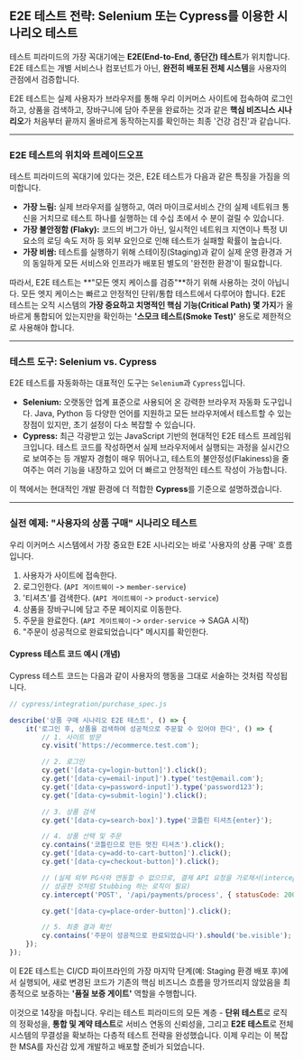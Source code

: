 ## E2E 테스트 전략: Selenium 또는 Cypress를 이용한 시나리오 테스트

테스트 피라미드의 가장 꼭대기에는 **E2E(End-to-End, 종단간) 테스트**가 위치합니다. E2E 테스트는 개별 서비스나 컴포넌트가 아닌, **완전히 배포된 전체 시스템**을 사용자의 관점에서 검증합니다.

E2E 테스트는 실제 사용자가 브라우저를 통해 우리 이커머스 사이트에 접속하여 로그인하고, 상품을 검색하고, 장바구니에 담아 주문을 완료하는 것과 같은 **핵심 비즈니스 시나리오**가 처음부터 끝까지 올바르게 동작하는지를 확인하는 최종 '건강 검진'과 같습니다.

-----

### E2E 테스트의 위치와 트레이드오프

테스트 피라미드의 꼭대기에 있다는 것은, E2E 테스트가 다음과 같은 특징을 가짐을 의미합니다.

  * **가장 느림:** 실제 브라우저를 실행하고, 여러 마이크로서비스 간의 실제 네트워크 통신을 거치므로 테스트 하나를 실행하는 데 수십 초에서 수 분이 걸릴 수 있습니다.
  * **가장 불안정함 (Flaky):** 코드의 버그가 아닌, 일시적인 네트워크 지연이나 특정 UI 요소의 로딩 속도 저하 등 외부 요인으로 인해 테스트가 실패할 확률이 높습니다.
  * **가장 비쌈:** 테스트를 실행하기 위해 스테이징(Staging)과 같이 실제 운영 환경과 거의 동일하게 모든 서비스와 인프라가 배포된 별도의 '완전한 환경'이 필요합니다.

따라서, E2E 테스트는 \*\*"모든 엣지 케이스를 검증"\*\*하기 위해 사용하는 것이 아닙니다. 모든 엣지 케이스는 빠르고 안정적인 단위/통합 테스트에서 다루어야 합니다. E2E 테스트는 오직 시스템의 **가장 중요하고 치명적인 핵심 기능(Critical Path) 몇 가지**가 올바르게 통합되어 있는지만을 확인하는 **'스모크 테스트(Smoke Test)'** 용도로 제한적으로 사용해야 합니다.

-----

### 테스트 도구: Selenium vs. Cypress

E2E 테스트를 자동화하는 대표적인 도구는 `Selenium`과 `Cypress`입니다.

  * **Selenium:** 오랫동안 업계 표준으로 사용되어 온 강력한 브라우저 자동화 도구입니다. Java, Python 등 다양한 언어를 지원하고 모든 브라우저에서 테스트할 수 있는 장점이 있지만, 초기 설정이 다소 복잡할 수 있습니다.
  * **Cypress:** 최근 각광받고 있는 JavaScript 기반의 현대적인 E2E 테스트 프레임워크입니다. 테스트 코드를 작성하면서 실제 브라우저에서 실행되는 과정을 실시간으로 보여주는 등 개발자 경험이 매우 뛰어나고, 테스트의 불안정성(Flakiness)을 줄여주는 여러 기능을 내장하고 있어 더 빠르고 안정적인 테스트 작성이 가능합니다.

이 책에서는 현대적인 개발 환경에 더 적합한 **Cypress**를 기준으로 설명하겠습니다.

-----

### 실전 예제: "사용자의 상품 구매" 시나리오 테스트

우리 이커머스 시스템에서 가장 중요한 E2E 시나리오는 바로 '사용자의 상품 구매' 흐름입니다.

1.  사용자가 사이트에 접속한다.
2.  로그인한다. (`API 게이트웨이` -\> `member-service`)
3.  '티셔츠'를 검색한다. (`API 게이트웨이` -\> `product-service`)
4.  상품을 장바구니에 담고 주문 페이지로 이동한다.
5.  주문을 완료한다. (`API 게이트웨이` -\> `order-service` -\> SAGA 시작)
6.  "주문이 성공적으로 완료되었습니다" 메시지를 확인한다.

#### Cypress 테스트 코드 예시 (개념)

Cypress 테스트 코드는 다음과 같이 사용자의 행동을 그대로 서술하는 것처럼 작성됩니다.

```javascript
// cypress/integration/purchase_spec.js

describe('상품 구매 시나리오 E2E 테스트', () => {
    it('로그인 후, 상품을 검색하여 성공적으로 주문할 수 있어야 한다', () => {
        // 1. 사이트 방문
        cy.visit('https://ecommerce.test.com');

        // 2. 로그인
        cy.get('[data-cy=login-button]').click();
        cy.get('[data-cy=email-input]').type('test@email.com');
        cy.get('[data-cy=password-input]').type('password123');
        cy.get('[data-cy=submit-login]').click();

        // 3. 상품 검색
        cy.get('[data-cy=search-box]').type('코틀린 티셔츠{enter}');

        // 4. 상품 선택 및 주문
        cy.contains('코틀린으로 만든 멋진 티셔츠').click();
        cy.get('[data-cy=add-to-cart-button]').click();
        cy.get('[data-cy=checkout-button]').click();

        // (실제 외부 PG사와 연동할 수 없으므로, 결제 API 요청을 가로채서(intercept)
        // 성공한 것처럼 Stubbing 하는 로직이 필요)
        cy.intercept('POST', '/api/payments/process', { statusCode: 200 }).as('processPayment');

        cy.get('[data-cy=place-order-button]').click();

        // 5. 최종 결과 확인
        cy.contains('주문이 성공적으로 완료되었습니다').should('be.visible');
    });
});
```

이 E2E 테스트는 CI/CD 파이프라인의 가장 마지막 단계(예: Staging 환경 배포 후)에서 실행되어, 새로 변경된 코드가 기존의 핵심 비즈니스 흐름을 망가뜨리지 않았음을 최종적으로 보증하는 **'품질 보증 게이트'** 역할을 수행합니다.

이것으로 14장을 마칩니다. 우리는 테스트 피라미드의 모든 계층 - **단위 테스트**로 로직의 정확성을, **통합 및 계약 테스트**로 서비스 연동의 신뢰성을, 그리고 **E2E 테스트**로 전체 시스템의 무결성을 확보하는 다층적 테스트 전략을 완성했습니다. 이제 우리는 이 복잡한 MSA를 자신감 있게 개발하고 배포할 준비가 되었습니다.